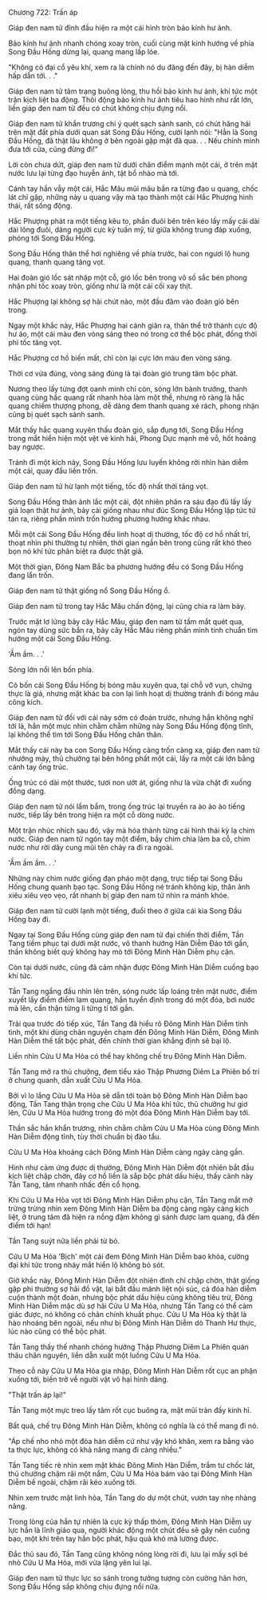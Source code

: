 




Chương 722: Trấn áp


Giáp đen nam tử đỉnh đầu hiện ra một cái hình tròn bảo kính hư ảnh.

Bảo kính hư ảnh nhanh chóng xoay tròn, cuối cùng mặt kính hướng về phía Song Đầu Hống dừng lại, quang mang lấp lóe.

"Không có đại cổ yêu khí, xem ra là chính nó du đãng đến đây, bị hàn diễm hấp dẫn tới. . ."

Giáp đen nam tử tâm trạng buông lỏng, thu hồi bảo kính hư ảnh, khí tức một trận kịch liệt ba động. Thôi động bảo kính hư ảnh tiêu hao hình như rất lớn, liền giáp đen nam tử đều có chút không chịu đựng nổi.

Giáp đen nam tử khẩn trương chi ý quét sạch sành sanh, có chút hăng hái trên mặt đất phía dưới quan sát Song Đầu Hống, cười lạnh nói: "Hẳn là Song Đầu Hống, đã thật lâu không ở bên ngoài gặp mặt đã qua. . . Nếu chính mình đưa tới cửa, cũng đừng đi!"

Lời còn chưa dứt, giáp đen nam tử dưới chân điểm mạnh một cái, ở trên mặt nước lưu lại từng đạo huyễn ảnh, tật bổ nhào mà tới.

Cánh tay hắn vẫy một cái, Hắc Mâu mũi mâu bắn ra từng đạo u quang, chốc lát chỉ gặp, những này u quang vậy mà tạo thành một cái Hắc Phượng hình thái, rất sống động.

Hắc Phượng phát ra một tiếng kêu to, phần đuôi bên trên kéo lấy mấy cái dài dài lông đuôi, dáng người cực kỳ tuấn mỹ, từ giữa không trung đáp xuống, phóng tới Song Đầu Hống.

Song Đầu Hống thân thể hơi nghiêng về phía trước, hai con ngươi lộ hung quang, thanh quang tăng vọt.

Hai đoàn gió lốc sát nhập một cỗ, gió lốc bên trong vô số sắc bén phong nhận phi tốc xoay tròn, giống như là một cái cối xay thịt.

Hắc Phượng lại không sợ hãi chút nào, một đầu đâm vào đoàn gió bên trong.

Ngay một khắc này, Hắc Phượng hai cánh giãn ra, thân thể trở thành cực độ hư ảo, một cái màu đen vòng sáng theo nó trong cơ thể bộc phát, đồng thời phi tốc tăng vọt.

Hắc Phượng cơ hồ biến mất, chỉ còn lại cực lớn màu đen vòng sáng.

Thời cơ vừa đúng, vòng sáng đúng là tại đoàn gió trung tâm bộc phát.

Nương theo lấy từng đợt oanh minh chỉ còn, sóng lớn bành trướng, thanh quang cùng hắc quang rất nhanh hòa làm một thể, nhưng rõ ràng là hắc quang chiếm thượng phong, dễ dàng đem thanh quang xé rách, phong nhận cũng bị quét sạch sành sanh.

Mắt thấy hắc quang xuyên thấu đoàn gió, sắp đụng tới, Song Đầu Hống trong mắt hiển hiện một vệt vẻ kinh hãi, Phong Dực mạnh mẽ vỗ, hốt hoảng bay ngược.

Tránh đi một kích này, Song Đầu Hống lưu luyến không rời nhìn hàn diễm một cái, quay đầu liền trốn.

Giáp đen nam tử hừ lạnh một tiếng, tốc độ nhất thời tăng vọt.

Song Đầu Hống thân ảnh lắc một cái, đột nhiên phân ra sáu đạo đủ lấy lấy giả loạn thật hư ảnh, bảy cái giống nhau như đúc Song Đầu Hống lập tức tứ tán ra, riêng phần mình trốn hướng phương hướng khác nhau.

Mỗi một cái Song Đầu Hống đều linh hoạt dị thường, tốc độ cơ hồ nhất trí, thoạt nhìn phi thường tự nhiên, thời gian ngắn bên trong cũng rất khó theo bọn nó khí tức phân biệt ra được thật giả.

Một thời gian, Đông Nam Bắc ba phương hướng đều có Song Đầu Hống đang lẩn trốn.

Giáp đen nam tử thật giống nổ Song Đầu Hống ổ.

Giáp đen nam tử trong tay Hắc Mâu chấn động, lại cũng chia ra làm bảy.

Trước mặt lơ lửng bảy cây Hắc Mâu, giáp đen nam tử tầm mắt quét qua, ngón tay dùng sức bắn ra, bảy cây Hắc Mâu riêng phần mình tinh chuẩn tìm hướng một cái Song Đầu Hống.

'Ầm ầm. . .'

Sóng lớn nổi lên bốn phía.

Có bốn cái Song Đầu Hống bị bóng mâu xuyên qua, tại chỗ vỡ vụn, chứng thực là giả, nhưng mặt khác ba con lại linh hoạt dị thường tránh đi bóng mâu công kích.

Giáp đen nam tử đối với cái này sớm có đoán trước, nhưng hắn không nghĩ tới là, hắn một mực nhìn chằm chằm những này Song Đầu Hống động tĩnh, lại không thể tìm tới Song Đầu Hống chân thân.

Mắt thấy cái này ba con Song Đầu Hống càng trốn càng xa, giáp đen nam tử nhướng mày, thủ chưởng tại bên hông phất một cái, lấy ra một cái lớn bằng cánh tay ống trúc.

Ống trúc có dài một thước, tươi non ướt át, giống như là vừa chặt đi xuống đồng dạng.

Giáp đen nam tử nói lẩm bẩm, trong ống trúc lại truyền ra ào ào ào tiếng nước, tiếp lấy bên trong hiện ra một cỗ dòng nước.

Một trận nhúc nhích sau đó, vậy mà hóa thành từng cái hình thái kỳ lạ chim nước. Giáp đen nam tử ngón tay một điểm, bầy chim chia làm ba cỗ, chim nước như rời dây cung mũi tên chảy ra đi ra ngoài.

'Ầm ầm ầm. . .'

Những này chim nước giống đạn pháo một dạng, trực tiếp tại Song Đầu Hống chung quanh bạo tạc. Song Đầu Hống né tránh không kịp, thân ảnh xiêu xiêu vẹo vẹo, rất nhanh bị giáp đen nam tử nhìn ra mánh khóe.

Giáp đen nam tử cười lạnh một tiếng, đuổi theo ở giữa cái kia Song Đầu Hống bay đi.

Ngay tại Song Đầu Hống cùng giáp đen nam tử đại chiến thời điểm, Tần Tang tiềm phục tại dưới mặt nước, vô thanh hướng Hàn Diễm Đảo tới gần, thần không biết quỷ không hay mò tới Đông Minh Hàn Diễm phụ cận.

Còn tại dưới nước, cũng đã cảm nhận được Đông Minh Hàn Diễm cuồng bạo khí tức.

Tần Tang ngẩng đầu nhìn lên trên, sóng nước lấp loáng trên mặt nước, điểm xuyết lấy điểm điểm lam quang, hắn tuyển định trong đó một đóa, bơi nước mà lên, cẩn thận từng li từng tí tới gần.

Trải qua trước đó tiếp xúc, Tần Tang đã hiểu rõ Đông Minh Hàn Diễm tính tình, một khi dùng chân nguyên chạm đến Đông Minh Hàn Diễm, Đông Minh Hàn Diễm thế tất bộc phát, đến chính thời gian khẳng định sẽ bại lộ.

Liền nhìn Cửu U Ma Hỏa có thể hay không chế trụ Đông Minh Hàn Diễm.

Tần Tang mở ra thủ chưởng, đem tiểu xảo Thập Phương Diêm La Phiên bố trí ở chung quanh, dẫn xuất Cửu U Ma Hỏa.

Bởi vì lo lắng Cửu U Ma Hỏa sẽ dẫn tới toàn bộ Đông Minh Hàn Diễm bạo động, Tần Tang thận trọng che Cửu U Ma Hỏa khí tức, thủ chưởng hư giơ lên, Cửu U Ma Hỏa hướng trong đó một đóa Đông Minh Hàn Diễm bay tới.

Thần sắc hắn khẩn trương, nhìn chằm chằm Cửu U Ma Hỏa cùng Đông Minh Hàn Diễm động tĩnh, tùy thời chuẩn bị đào tẩu.

Cửu U Ma Hỏa khoảng cách Đông Minh Hàn Diễm càng ngày càng gần.

Hình như cảm ứng được dị thường, Đông Minh Hàn Diễm đột nhiên bắt đầu kịch liệt chập chờn, đây cơ hồ liền là sắp bộc phát dấu hiệu, thấy cảnh này Tần Tang, tâm nhanh nhấc đến cổ họng.

Khi Cửu U Ma Hỏa vọt tới Đông Minh Hàn Diễm phụ cận, Tần Tang mắt mở trừng trừng nhìn xem Đông Minh Hàn Diễm ba động càng ngày càng kịch liệt, ở trung tâm đã hiện ra nồng đậm không gì sánh được lam quang, đã đến điểm tới hạn!

Tần Tang suýt nữa liền phải từ bỏ.

Cửu U Ma Hỏa 'Bịch' một cái đem Đông Minh Hàn Diễm bao khỏa, cường đại khí tức trong nháy mắt hiển lộ không bỏ sót.

Giờ khắc này, Đông Minh Hàn Diễm đột nhiên đình chỉ chập chờn, thật giống gặp phi thường sợ hãi đồ vật, lại bắt đầu mãnh liệt nội súc, cả đóa hàn diễm cuộn thành một đoàn, nhưng bộc phát dấu hiệu cũng không tiêu trừ, Đông Minh Hàn Diễm mặc dù sợ hãi Cửu U Ma Hỏa, nhưng Tần Tang có thể cảm giác được, nó không có chân chính khuất phục. Cửu U Ma Hỏa kỳ thật là hào nhoáng bên ngoài, nếu như bị Đông Minh Hàn Diễm dò Thanh Hư thực, lúc nào cũng có thể bộc phát.

Tần Tang thấy thế nhanh chóng hướng Thập Phương Diêm La Phiên quán thâu chân nguyên, liền dẫn xuất một luồng Cửu U Ma Hỏa.

Theo cỗ này Cửu U Ma Hỏa gia nhập, Đông Minh Hàn Diễm rốt cục an phận xuống tới, biến trở về người vật vô hại hình dáng.

"Thật trấn áp lại!"

Tần Tang một mực treo lấy tâm rốt cục buông ra, mặt mũi tràn đầy kinh hỉ.

Bất quá, chế trụ Đông Minh Hàn Diễm, không có nghĩa là có thể mang đi nó.

"Áp chế nho nhỏ một đóa hàn diễm cứ như vậy khó khăn, xem ra bằng vào ta thực lực, không có khả năng mang đi càng nhiều."

Tần Tang tiếc rẻ nhìn xem mặt khác Đông Minh Hàn Diễm, trầm tư chốc lát, thủ chưởng chậm rãi một nắm, Cửu U Ma Hỏa bám vào tại Đông Minh Hàn Diễm bề ngoài, chậm rãi kéo xuống tới.

Nhìn xem trước mặt linh hỏa, Tần Tang do dự một chút, vươn tay nhẹ nhàng nâng.

Trong lòng của hắn tự nhiên là cực kỳ thấp thỏm, Đông Minh Hàn Diễm uy lực hắn là lĩnh giáo qua, người khác động một chút đều sẽ gây nên cuồng bạo, một khi trên tay hắn bộc phát, hậu quả khó mà lường được.

Đắc thủ sau đó, Tần Tang cũng không nóng lòng rời đi, lưu lại mấy sợi bé nhỏ Cửu U Ma Hỏa, mới vừa lặng yên lui lại.

Giáp đen nam tử thực lực so sánh trong tưởng tượng còn cường hãn hơn, Song Đầu Hống sắp không chịu đựng nổi nữa.




